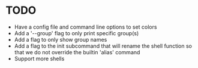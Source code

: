 # TODO

- Have a config file and command line options to set colors
- Add a '--group' flag to only print specific group(s)
- Add a flag to only show group names
- Add a flag to the init subcommand that will rename the shell function so that we do not override the builtin 'alias' command
- Support more shells
